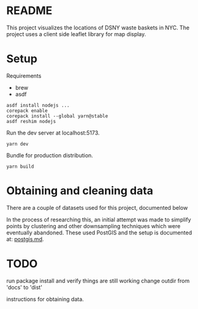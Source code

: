 # README

This project visualizes the locations of DSNY waste baskets in NYC. The project uses a client side
leaflet library for map display.


# Setup

Requirements
- brew
- asdf

```
asdf install nodejs ...
corepack enable
corepack install --global yarn@stable
asdf reshim nodejs
```

Run the dev server at localhost:5173.
```
yarn dev 
```

Bundle for production distribution.
```
yarn build
```

# Obtaining and cleaning data

There are a couple of datasets used for this project, documented below

In the process of researching this, an initial attempt was made to simplify points by
clustering and other downsampling techniques which were eventually abandoned.
These used PostGIS and the setup is documented at:
[postgis.md](postgis.md).



# TODO

run package install and verify things are still working
change outdir from 'docs' to 'dist'

instructions for obtaining data.


